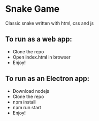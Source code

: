 # Snake Game
Classic snake written with html, css and js

## To run as a web app:
 - Clone the repo
 - Open index.html in browser
 - Enjoy!

## To run as an Electron app:
  - Download nodejs
  - Clone the repo
  - npm install
  - npm run start
  - Enjoy!
